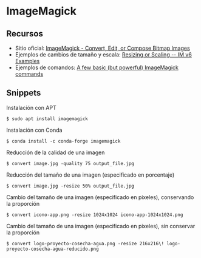 # ImageMagick

## Recursos
* Sitio oficial: [ImageMagick - Convert, Edit, or Compose Bitmap Images](https://imagemagick.org/)
* Ejemplos de cambios de tamaño y escala: [Resizing or Scaling -- IM v6 Examples](http://www.imagemagick.org/Usage/resize/)
* Ejemplos de comandos: [A few basic (but powerful) ImageMagick commands](https://medium.com/@contactsunny/a-few-basic-but-powerful-imagemagick-commands-b5809b0a1076)

## Snippets
Instalación con APT
```terminal
$ sudo apt install imagemagick
```

Instalación con Conda
```terminal
$ conda install -c conda-forge imagemagick
```

Reducción de la calidad de una imagen
```terminal
$ convert image.jpg -quality 75 output_file.jpg
```

Reducción del tamaño de una imagen (especificado en porcentaje)
```terminal
$ convert image.jpg -resize 50% output_file.jpg
```

Cambio del tamaño de una imagen (especificado en pixeles), conservando la proporción
```terminal
$ convert icono-app.png -resize 1024x1024 icono-app-1024x1024.png
```

Cambio del tamaño de una imagen (especificado en pixeles), sin conservar la proporción
```terminal
$ convert logo-proyecto-cosecha-agua.png -resize 216x216\! logo-proyecto-cosecha-agua-reducido.png
```
